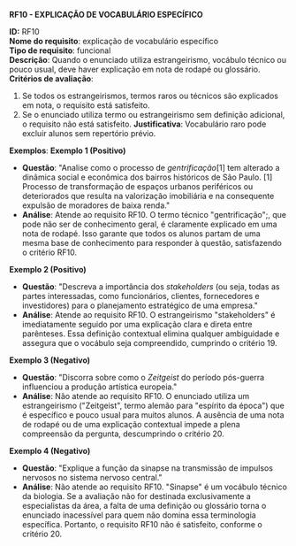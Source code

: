 **RF10 - EXPLICAÇÃO DE VOCABULÁRIO ESPECÍFICO**

**ID:** RF10  
**Nome do requisito**: explicação de vocabulário específico  
**Tipo de requisito**: funcional  
**Descrição**: Quando o enunciado utiliza estrangeirismo, vocábulo técnico ou pouco usual, deve haver explicação em nota de rodapé ou glossário.  
**Critérios de avaliação**:
1. Se todos os estrangeirismos, termos raros ou técnicos são explicados em nota, o requisito está satisfeito.  
2. Se o enunciado utiliza termo ou estrangeirismo sem definição adicional, o requisito não está satisfeito.
**Justificativa**: Vocabulário raro pode excluir alunos sem repertório prévio.

**Exemplos**:
**Exemplo 1 (Positivo)**
- **Questão**: "Analise como o processo de *gentrificação*[1] tem alterado a dinâmica social e econômica dos bairros históricos de São Paulo. [1] Processo de transformação de espaços urbanos periféricos ou deteriorados que resulta na valorização imobiliária e na consequente expulsão de moradores de baixa renda."
- **Análise**: Atende ao requisito RF10. O termo técnico "gentrificação";, que pode não ser de conhecimento geral, é claramente explicado em uma nota de rodapé. Isso garante que todos os alunos partam de uma mesma base de conhecimento para responder à questão, satisfazendo o critério RF10.

**Exemplo 2 (Positivo)**
- **Questão**: "Descreva a importância dos *stakeholders* (ou seja, todas as partes interessadas, como funcionários, clientes, fornecedores e investidores) para o planejamento estratégico de uma empresa."
- **Análise**: Atende ao requisito RF10. O estrangeirismo "stakeholders" é imediatamente seguido por uma explicação clara e direta entre parênteses. Essa definição contextual elimina qualquer ambiguidade e assegura que o vocábulo seja compreendido, cumprindo o critério 19.

**Exemplo 3 (Negativo)**
- **Questão**: "Discorra sobre como o *Zeitgeist* do período pós-guerra influenciou a produção artística europeia."
- **Análise**: Não atende ao requisito RF10. O enunciado utiliza um estrangeirismo ("Zeitgeist", termo alemão para "espírito da época") que é específico e pouco usual para muitos alunos. A ausência de uma nota de rodapé ou de uma explicação contextual impede a plena compreensão da pergunta, descumprindo o critério 20.

**Exemplo 4 (Negativo)**
- **Questão**: "Explique a função da sinapse na transmissão de impulsos nervosos no sistema nervoso central."
- **Análise**: Não atende ao requisito RF10. "Sinapse" é um vocábulo técnico da biologia. Se a avaliação não for destinada exclusivamente a especialistas da área, a falta de uma definição ou glossário torna o enunciado inacessível para quem não domina essa terminologia específica. Portanto, o requisito RF10 não é satisfeito, conforme o critério 20.